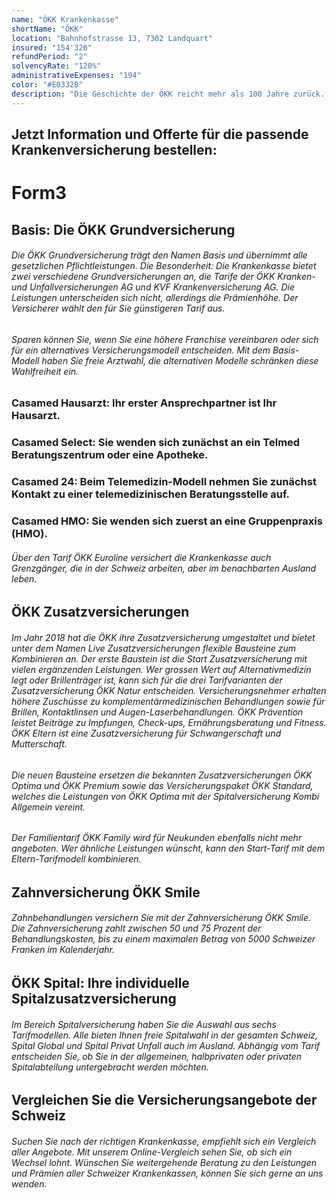 ```yaml
---
name: "ÖKK Krankenkasse"
shortName: "ÖKK"
location: "Bahnhofstrasse 13, 7302 Landquart"
insured: "154'326"
refundPeriod: "2"
solvencyRate: "120%"
administrativeExpenses: "194"
color: "#E0332B"
description: "Die Geschichte der ÖKK reicht mehr als 100 Jahre zurück. Ums Jahr 1900 herum entstehen im Kanton Graubünden mehrere öffentliche Krankenkassen. Nach dem Zweiten Weltkrieg arbeitete die Kassen enger zusammen und gründeten 1996 eine gemeinsame Krankenversicherung. Der neu entstandenen Stiftung schlossen sich 2004 auch die ÖKK Winterthur und 2009 die Krankenversicherung Flachtaal an. Der heute Unternehmenssitz befindet sich in Landquart. Die Krankenkasse zählt rund 180'000 private Versicherungsnehmer und erzielte im Jahr 2016 etwa 800 Millionen Schweizer Franken an Prämieneinnahmen."
---
```


## Jetzt Information und Offerte für die passende Krankenversicherung bestellen:

# Form3

## Basis: Die ÖKK Grundversicherung

###### Die ÖKK Grundversicherung trägt den Namen Basis und übernimmt alle gesetzlichen Pflichtleistungen. Die Besonderheit: Die Krankenkasse bietet zwei verschiedene Grundversicherungen an, die Tarife der ÖKK Kranken- und Unfallversicherungen AG und KVF Krankenversicherung AG. Die Leistungen unterscheiden sich nicht, allerdings die Prämienhöhe. Der Versicherer wählt den für Sie günstigeren Tarif aus.

###### Sparen können Sie, wenn Sie eine höhere Franchise vereinbaren oder sich für ein alternatives Versicherungsmodell entscheiden. Mit dem Basis-Modell haben Sie freie Arztwahl, die alternativen Modelle schränken diese Wahlfreiheit ein.

### Casamed Hausarzt: Ihr erster Ansprechpartner ist Ihr Hausarzt.

### Casamed Select: Sie wenden sich zunächst an ein Telmed Beratungszentrum oder eine Apotheke.

### Casamed 24: Beim Telemedizin-Modell nehmen Sie zunächst Kontakt zu einer telemedizinischen Beratungsstelle auf.

### Casamed HMO: Sie wenden sich zuerst an eine Gruppenpraxis (HMO).

###### Über den Tarif ÖKK Euroline versichert die Krankenkasse auch Grenzgänger, die in der Schweiz arbeiten, aber im benachbarten Ausland leben.

## ÖKK Zusatzversicherungen

###### Im Jahr 2018 hat die ÖKK ihre Zusatzversicherung umgestaltet und bietet unter dem Namen Live Zusatzversicherungen flexible Bausteine zum Kombinieren an. Der erste Baustein ist die Start Zusatzversicherung mit vielen ergänzenden Leistungen. Wer grossen Wert auf Alternativmedizin legt oder Brillenträger ist, kann sich für die drei Tarifvarianten der Zusatzversicherung ÖKK Natur entscheiden. Versicherungsnehmer erhalten höhere Zuschüsse zu komplementärmedizinischen Behandlungen sowie für Brillen, Kontaktlinsen und Augen-Laserbehandlungen. ÖKK Prävention leistet Beiträge zu Impfungen, Check-ups, Ernährungsberatung und Fitness. ÖKK Eltern ist eine Zusatzversicherung für Schwangerschaft und Mutterschaft.

###### Die neuen Bausteine ersetzen die bekannten Zusatzversicherungen ÖKK Optima und ÖKK Premium sowie das Versicherungspaket ÖKK Standard, welches die Leistungen von ÖKK Optima mit der Spitalversicherung Kombi Allgemein vereint.

###### Der Familientarif ÖKK Family wird für Neukunden ebenfalls nicht mehr angeboten. Wer ähnliche Leistungen wünscht, kann den Start-Tarif mit dem Eltern-Tarifmodell kombinieren.

## Zahnversicherung ÖKK Smile

###### Zahnbehandlungen versichern Sie mit der Zahnversicherung ÖKK Smile. Die Zahnversicherung zahlt zwischen 50 und 75 Prozent der Behandlungskosten, bis zu einem maximalen Betrag von 5000 Schweizer Franken im Kalenderjahr.

## ÖKK Spital: Ihre individuelle Spitalzusatzversicherung

###### Im Bereich Spitalversicherung haben Sie die Auswahl aus sechs Tarifmodellen. Alle bieten Ihnen freie Spitalwahl in der gesamten Schweiz, Spital Global und Spital Privat Unfall auch im Ausland. Abhängig vom Tarif entscheiden Sie, ob Sie in der allgemeinen, halbprivaten oder privaten Spitalabteilung untergebracht werden möchten.

## Vergleichen Sie die Versicherungsangebote der Schweiz

###### Suchen Sie nach der richtigen Krankenkasse, empfiehlt sich ein Vergleich aller Angebote. Mit unserem Online-Vergleich sehen Sie, ob sich ein Wechsel lohnt. Wünschen Sie weitergehende Beratung zu den Leistungen und Prämien aller Schweizer Krankenkassen, können Sie sich gerne an uns wenden.
